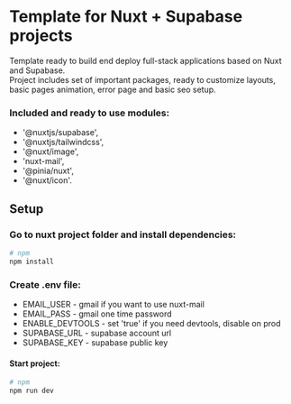 # Template for Nuxt + Supabase projects

Template ready to build end deploy full-stack applications based on Nuxt and Supabase.
<br> 
Project includes set of important packages, ready to customize layouts, basic pages animation, error page and basic seo setup.

### Included and ready to use modules:
- '@nuxtjs/supabase', 
- '@nuxtjs/tailwindcss', 
- '@nuxt/image', 
- 'nuxt-mail', 
- '@pinia/nuxt', 
- '@nuxt/icon'.

## Setup

### Go to nuxt project folder and install dependencies:

```bash
# npm
npm install
```

### Create .env file:
- EMAIL_USER - gmail if you want to use nuxt-mail
- EMAIL_PASS - gmail one time password
- ENABLE_DEVTOOLS - set 'true' if you need devtools, disable on prod
- SUPABASE_URL - supabase account url
- SUPABASE_KEY - supabase public key

#### Start project:
```bash
# npm
npm run dev
```